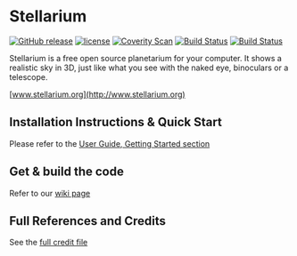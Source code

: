 # Stellarium
[![GitHub release](https://img.shields.io/github/release/Stellarium/stellarium.svg)](https://github.com/Stellarium/stellarium/releases/latest)
[![license](https://img.shields.io/github/license/Stellarium/stellarium.svg)](https://github.com/Stellarium/stellarium/blob/master/COPYING)
[![Coverity Scan](https://img.shields.io/coverity/scan/2098.svg)](https://scan.coverity.com/projects/stellarium-stellarium)
[![Build Status](https://travis-ci.org/Stellarium/stellarium.svg?branch=master)](https://travis-ci.org/Stellarium/stellarium)
[![Build Status](https://ci.appveyor.com/api/projects/status/github/Stellarium/stellarium?branch=master&svg=true)](https://ci.appveyor.com/project/cardinot/stellarium)

Stellarium is a free open source planetarium for your computer. It shows a realistic sky
in 3D, just like what you see with the naked eye, binoculars or a telescope.

[www.stellarium.org](http://www.stellarium.org)

## Installation Instructions & Quick Start

Please refer to the [User Guide, Getting Started section](https://github.com/Stellarium/stellarium/releases/download/v0.16.1/stellarium_user_guide-0.16.1-1.pdf)

## Get & build the code

Refer to our [wiki page](https://github.com/Stellarium/stellarium/wiki)

## Full References and Credits

See the [full credit file](CREDITS.md)
